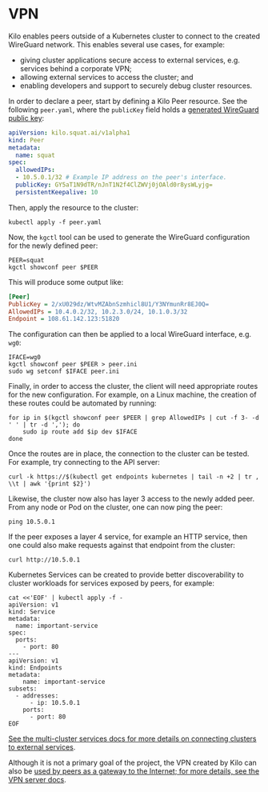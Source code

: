 # VPN

Kilo enables peers outside of a Kubernetes cluster to connect to the created WireGuard network.
This enables several use cases, for example:
* giving cluster applications secure access to external services, e.g. services behind a corporate VPN;
* allowing external services to access the cluster; and
* enabling developers and support to securely debug cluster resources.

In order to declare a peer, start by defining a Kilo Peer resource.
See the following `peer.yaml`, where the `publicKey` field holds a [generated WireGuard public key](https://www.wireguard.com/quickstart/#key-generation):

```yaml
apiVersion: kilo.squat.ai/v1alpha1
kind: Peer
metadata:
  name: squat
spec:
  allowedIPs:
  - 10.5.0.1/32 # Example IP address on the peer's interface.
  publicKey: GY5aT1N9dTR/nJnT1N2f4ClZWVj0jOAld0r8ysWLyjg=
  persistentKeepalive: 10
```

Then, apply the resource to the cluster:

```shell
kubectl apply -f peer.yaml
```

Now, the `kgctl` tool can be used to generate the WireGuard configuration for the newly defined peer:

```shell
PEER=squat
kgctl showconf peer $PEER
```

This will produce some output like:

```ini
[Peer]
PublicKey = 2/xU029dz/WtvMZAbnSzmhicl8U1/Y3NYmunRr8EJ0Q=
AllowedIPs = 10.4.0.2/32, 10.2.3.0/24, 10.1.0.3/32
Endpoint = 108.61.142.123:51820
```

The configuration can then be applied to a local WireGuard interface, e.g. `wg0`:

```shell
IFACE=wg0
kgctl showconf peer $PEER > peer.ini
sudo wg setconf $IFACE peer.ini
```

Finally, in order to access the cluster, the client will need appropriate routes for the new configuration.
For example, on a Linux machine, the creation of these routes could be automated by running:

```shell
for ip in $(kgctl showconf peer $PEER | grep AllowedIPs | cut -f 3- -d ' ' | tr -d ','); do
	sudo ip route add $ip dev $IFACE
done
```

Once the routes are in place, the connection to the cluster can be tested.
For example, try connecting to the API server:

```shell
curl -k https://$(kubectl get endpoints kubernetes | tail -n +2 | tr , \\t | awk '{print $2}')
```

Likewise, the cluster now also has layer 3 access to the newly added peer.
From any node or Pod on the cluster, one can now ping the peer:

```shell
ping 10.5.0.1
```

If the peer exposes a layer 4 service, for example an HTTP service, then one could also make requests against that endpoint from the cluster:

```shell
curl http://10.5.0.1
```

Kubernetes Services can be created to provide better discoverability to cluster workloads for services exposed by peers, for example:

```shell
cat <<'EOF' | kubectl apply -f -
apiVersion: v1
kind: Service
metadata:
  name: important-service
spec:
  ports:
    - port: 80
---
apiVersion: v1
kind: Endpoints
metadata:
    name: important-service
subsets:
  - addresses:
      - ip: 10.5.0.1
    ports:
      - port: 80
EOF
```

[See the multi-cluster services docs for more details on connecting clusters to external services](./multi-cluster-services.md).

Although it is not a primary goal of the project, the VPN created by Kilo can also be [used by peers as a gateway to the Internet; for more details, see the VPN server docs](./vpn-server.md).
